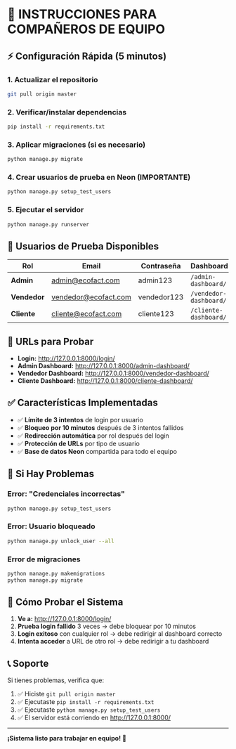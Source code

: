 # 🚀 INSTRUCCIONES PARA COMPAÑEROS DE EQUIPO

## ⚡ Configuración Rápida (5 minutos)

### 1. Actualizar el repositorio
```bash
git pull origin master
```

### 2. Verificar/instalar dependencias
```bash
pip install -r requirements.txt
```

### 3. Aplicar migraciones (si es necesario)
```bash
python manage.py migrate
```

### 4. Crear usuarios de prueba en Neon (IMPORTANTE)
```bash
python manage.py setup_test_users
```

### 5. Ejecutar el servidor
```bash
python manage.py runserver
```

## 🔑 Usuarios de Prueba Disponibles

| Rol | Email | Contraseña | Dashboard |
|-----|-------|------------|-----------|
| **Admin** | admin@ecofact.com | admin123 | `/admin-dashboard/` |
| **Vendedor** | vendedor@ecofact.com | vendedor123 | `/vendedor-dashboard/` |
| **Cliente** | cliente@ecofact.com | cliente123 | `/cliente-dashboard/` |

## 🎯 URLs para Probar

- **Login:** http://127.0.0.1:8000/login/
- **Admin Dashboard:** http://127.0.0.1:8000/admin-dashboard/
- **Vendedor Dashboard:** http://127.0.0.1:8000/vendedor-dashboard/
- **Cliente Dashboard:** http://127.0.0.1:8000/cliente-dashboard/

## ✅ Características Implementadas

- ✅ **Límite de 3 intentos** de login por usuario
- ✅ **Bloqueo por 10 minutos** después de 3 intentos fallidos
- ✅ **Redirección automática** por rol después del login
- ✅ **Protección de URLs** por tipo de usuario
- ✅ **Base de datos Neon** compartida para todo el equipo

## 🔧 Si Hay Problemas

### Error: "Credenciales incorrectas"
```bash
python manage.py setup_test_users
```

### Error: Usuario bloqueado
```bash
python manage.py unlock_user --all
```

### Error de migraciones
```bash
python manage.py makemigrations
python manage.py migrate
```

## 🧪 Cómo Probar el Sistema

1. **Ve a:** http://127.0.0.1:8000/login/
2. **Prueba login fallido** 3 veces → debe bloquear por 10 minutos
3. **Login exitoso** con cualquier rol → debe redirigir al dashboard correcto
4. **Intenta acceder** a URL de otro rol → debe redirigir a tu dashboard

## 📞 Soporte

Si tienes problemas, verifica que:
1. ✅ Hiciste `git pull origin master`
2. ✅ Ejecutaste `pip install -r requirements.txt`
3. ✅ Ejecutaste `python manage.py setup_test_users`
4. ✅ El servidor está corriendo en http://127.0.0.1:8000/

---
**¡Sistema listo para trabajar en equipo! 🚀**
